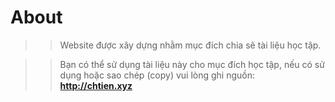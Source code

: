 # About

>> Website được xây dựng nhằm mục đích chia sẽ tài liệu học tập.

>> Bạn có thể sử dụng tài liệu này cho mục đích học tập, nếu có sử dụng hoặc sao chép (copy) vui lòng ghi nguồn: **http://chtien.xyz**



